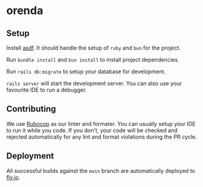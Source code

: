 # orenda

## Setup

Install [asdf](https://asdf-vm.com/). It should handle the setup of `ruby` and `bun` for the project.

Run `bundle install` and `bun install` to install project dependencies.

Run `rails db:migrate` to setup your database for development.

`rails server` will start the development server. You can also use your favourite IDE to run a debugger.

## Contributing

We use [Rubocop](https://github.com/rubocop/rubocop) as our linter and formater. 
You can usually setup your IDE to run it while you code.
If you don't, your code will be checked and rejected automatically for any lint and format violations during the PR cycle. 

## Deployment

All successful builds against the `main` branch are automatically deployed to [fly.io](https://fly.io/).